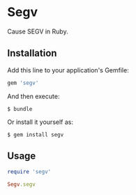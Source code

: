 # Segv

Cause SEGV in Ruby.

## Installation

Add this line to your application's Gemfile:

```ruby
gem 'segv'
```

And then execute:

    $ bundle

Or install it yourself as:

    $ gem install segv

## Usage

```ruby
require 'segv'

Segv.segv
```
